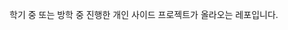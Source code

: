 학기 중 또는 방학 중 진행한 개인 사이드 프로젝트가 올라오는 레포입니다.

<!---
HongguSon/Side_Project is a ✨ special ✨ repository because its `README.md` (this file) appears on your GitHub profile.
You can click the Preview link to take a look at your changes.
--->

